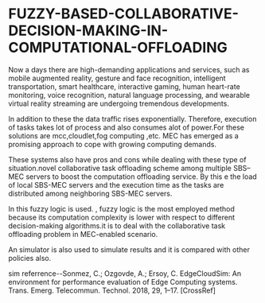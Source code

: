 # FUZZY-BASED-COLLABORATIVE-DECISION-MAKING-IN-COMPUTATIONAL-OFFLOADING
Now a days there are high-demanding applications and services, such as mobile augmented reality, gesture and face recognition, intelligent transportation, smart healthcare, interactive gaming, human heart-rate monitoring, voice recognition, natural language processing, and wearable virtual reality streaming are undergoing tremendous developments.

In addition to these the data traffic rises  exponentially. Therefore,  execution of tasks takes lot of process and also consumes alot of power.For these solutions are mcc,cloudlet,fog computing ,etc. MEC has emerged as a promising approach to cope with growing computing demands.

These systems also have pros and cons while dealing with these type of situation.novel collaborative task offloading scheme among multiple SBS–MEC servers to boost the computation offloading service. By this e the load of local SBS-MEC servers and the execution time as the tasks are distributed among neighboring SBS-MEC servers.


In this fuzzy logic is used. , fuzzy logic is the most employed method because its computation complexity is lower with respect to different decision-making algorithms.it is to deal with the collaborative task offloading problem in MEC-enabled scenario.

An simulator is also  used to simulate results and it is compared with other policies also.


sim referrence--Sonmez, C.; Ozgovde, A.; Ersoy, C. EdgeCloudSim: An environment for performance evaluation of Edge Computing systems. Trans. Emerg. Telecommun. Technol. 2018, 29, 1–17. [CrossRef] 


